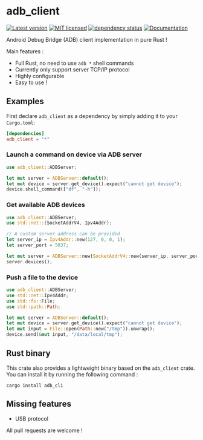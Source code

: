 # adb_client

[![Latest version](https://img.shields.io/crates/v/adb_client.svg)](https://crates.io/crates/adb_client)
[![MIT licensed](https://img.shields.io/crates/l/adb_client.svg)](./LICENSE-MIT)
[![dependency status](https://deps.rs/repo/github/cocool97/adb_client/status.svg)](https://deps.rs/repo/github/cocool97/adb_client)
[![Documentation](https://docs.rs/adb_client/badge.svg)](https://docs.rs/adb_client)

Android Debug Bridge (ADB) client implementation in pure Rust !

Main features :

- Full Rust, no need to use `adb *` shell commands
- Currently only support server TCP/IP protocol
- Highly configurable
- Easy to use !

## Examples

First declare `adb_client` as a dependency by simply adding it to your `Cargo.toml`:

```toml
[dependencies]
adb_client = "*"
```

### Launch a command on device via ADB server

```rust
use adb_client::ADBServer;

let mut server = ADBServer::default();
let mut device = server.get_device().expect("cannot get device");
device.shell_command(["df", "-h"]);
```

### Get available ADB devices

```rust
use adb_client::ADBServer;
use std::net::{SocketAddrV4, Ipv4Addr};

// A custom server address can be provided
let server_ip = Ipv4Addr::new(127, 0, 0, 1);
let server_port = 5037;

let mut server = ADBServer::new(SocketAddrV4::new(server_ip, server_port));
server.devices();
```

### Push a file to the device

```rust
use adb_client::ADBServer;
use std::net::Ipv4Addr;
use std::fs::File;
use std::path::Path;

let mut server = ADBServer::default();
let mut device = server.get_device().expect("cannot get device");
let mut input = File::open(Path::new("/tmp")).unwrap();
device.send(&mut input, "/data/local/tmp");
```

## Rust binary

This crate also provides a lightweight binary based on the `adb_client` crate. You can install it by running the following command :

```shell
cargo install adb_cli 
```

## Missing features

- USB protocol

All pull requests are welcome !
